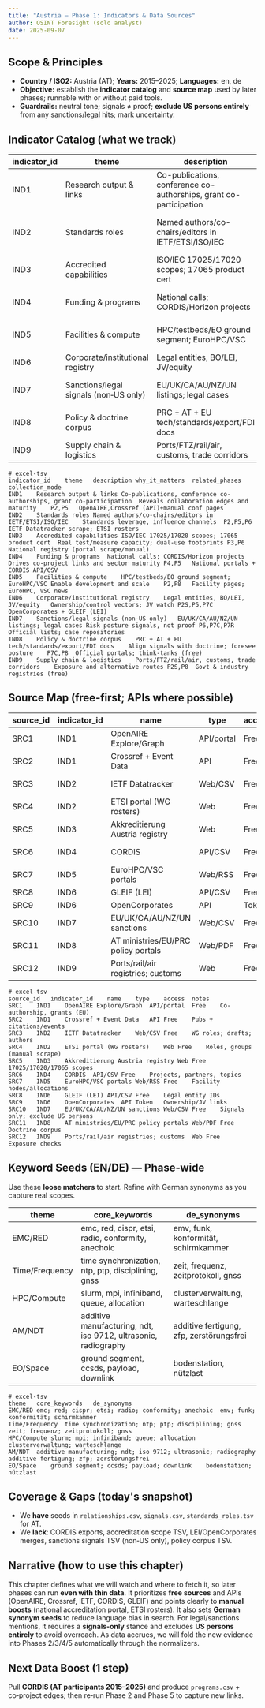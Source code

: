 ```yaml
---
title: "Austria — Phase 1: Indicators & Data Sources"
author: OSINT Foresight (solo analyst)
date: 2025-09-07
---
```


## Scope & Principles
- **Country / ISO2:** Austria (AT); **Years:** 2015–2025; **Languages:** en, de
- **Objective:** establish the **indicator catalog** and **source map** used by later phases; runnable with or without paid tools.
- **Guardrails:** neutral tone; signals ≠ proof; **exclude US persons entirely** from any sanctions/legal hits; mark uncertainty.

## Indicator Catalog (what we track)

| indicator_id | theme | description | why_it_matters | related_phases | collection_mode |
|---|---|---|---|---|---|
| IND1 | Research output & links | Co-publications, conference co-authorships, grant co-participation | Reveals collaboration edges and maturity | P2, P5 | OpenAIRE, Crossref (API) + manual conf pages |
| IND2 | Standards roles | Named authors/co-chairs/editors in IETF/ETSI/ISO/IEC | Standards leverage, influence channels | P2, P5, P6 | IETF Datatracker scrape; ETSI rosters |
| IND3 | Accredited capabilities | ISO/IEC 17025/17020 scopes; 17065 product cert | Real test/measure capacity; dual-use footprints | P3, P6 | National registry (portal scrape/manual) |
| IND4 | Funding & programs | National calls; CORDIS/Horizon projects | Drives co-project links and sector maturity | P4, P5 | National portals + CORDIS API/CSV |
| IND5 | Facilities & compute | HPC/testbeds/EO ground segment; EuroHPC/VSC | Enable development and scale | P2, P8 | Facility pages; EuroHPC, VSC news |
| IND6 | Corporate/institutional registry | Legal entities, BO/LEI, JV/equity | Ownership/control vectors; JV watch | P2S, P5, P7C | OpenCorporates + GLEIF (LEI) |
| IND7 | Sanctions/legal signals (non‑US only) | EU/UK/CA/AU/NZ/UN listings; legal cases | Risk posture signals, not proof | P6, P7C, P7R | Official lists; case repositories |
| IND8 | Policy & doctrine corpus | PRC + AT + EU tech/standards/export/FDI docs | Align signals with doctrine; foresee posture | P7C, P8 | Official portals; think‑tanks (free) |
| IND9 | Supply chain & logistics | Ports/FTZ/rail/air, customs, trade corridors | Exposure and alternative routes | P2S, P8 | Govt & industry registries (free) |

```text
# excel-tsv
indicator_id	theme	description	why_it_matters	related_phases	collection_mode
IND1	Research output & links	Co-publications, conference co-authorships, grant co-participation	Reveals collaboration edges and maturity	P2,P5	OpenAIRE,Crossref (API)+manual conf pages
IND2	Standards roles	Named authors/co-chairs/editors in IETF/ETSI/ISO/IEC	Standards leverage, influence channels	P2,P5,P6	IETF Datatracker scrape; ETSI rosters
IND3	Accredited capabilities	ISO/IEC 17025/17020 scopes; 17065 product cert	Real test/measure capacity; dual-use footprints	P3,P6	National registry (portal scrape/manual)
IND4	Funding & programs	National calls; CORDIS/Horizon projects	Drives co-project links and sector maturity	P4,P5	National portals + CORDIS API/CSV
IND5	Facilities & compute	HPC/testbeds/EO ground segment; EuroHPC/VSC	Enable development and scale	P2,P8	Facility pages; EuroHPC, VSC news
IND6	Corporate/institutional registry	Legal entities, BO/LEI, JV/equity	Ownership/control vectors; JV watch	P2S,P5,P7C	OpenCorporates + GLEIF (LEI)
IND7	Sanctions/legal signals (non‑US only)	EU/UK/CA/AU/NZ/UN listings; legal cases	Risk posture signals, not proof	P6,P7C,P7R	Official lists; case repositories
IND8	Policy & doctrine corpus	PRC + AT + EU tech/standards/export/FDI docs	Align signals with doctrine; foresee posture	P7C,P8	Official portals; think‑tanks (free)
IND9	Supply chain & logistics	Ports/FTZ/rail/air, customs, trade corridors	Exposure and alternative routes	P2S,P8	Govt & industry registries (free)
```

## Source Map (free-first; APIs where possible)

| source_id | indicator_id | name | type | access | notes |
|---|---|---|---|---|---|
| SRC1 | IND1 | OpenAIRE Explore/Graph | API/portal | Free | Co-authorship, grants (EU) |
| SRC2 | IND1 | Crossref + Event Data | API | Free | Pubs + citations/events |
| SRC3 | IND2 | IETF Datatracker | Web/CSV | Free | WG roles; drafts; authors |
| SRC4 | IND2 | ETSI portal (WG rosters) | Web | Free | Roles, groups (manual scrape) |
| SRC5 | IND3 | Akkreditierung Austria registry | Web | Free | 17025/17020/17065 scopes |
| SRC6 | IND4 | CORDIS | API/CSV | Free | Projects, partners, topics |
| SRC7 | IND5 | EuroHPC/VSC portals | Web/RSS | Free | Facility nodes/allocations |
| SRC8 | IND6 | GLEIF (LEI) | API/CSV | Free | Legal entity IDs |
| SRC9 | IND6 | OpenCorporates | API | Token | Ownership/JV links |
| SRC10 | IND7 | EU/UK/CA/AU/NZ/UN sanctions | Web/CSV | Free | Signals only; exclude US persons |
| SRC11 | IND8 | AT ministries/EU/PRC policy portals | Web/PDF | Free | Doctrine corpus |
| SRC12 | IND9 | Ports/rail/air registries; customs | Web | Free | Exposure checks |

```text
# excel-tsv
source_id	indicator_id	name	type	access	notes
SRC1	IND1	OpenAIRE Explore/Graph	API/portal	Free	Co-authorship, grants (EU)
SRC2	IND1	Crossref + Event Data	API	Free	Pubs + citations/events
SRC3	IND2	IETF Datatracker	Web/CSV	Free	WG roles; drafts; authors
SRC4	IND2	ETSI portal (WG rosters)	Web	Free	Roles, groups (manual scrape)
SRC5	IND3	Akkreditierung Austria registry	Web	Free	17025/17020/17065 scopes
SRC6	IND4	CORDIS	API/CSV	Free	Projects, partners, topics
SRC7	IND5	EuroHPC/VSC portals	Web/RSS	Free	Facility nodes/allocations
SRC8	IND6	GLEIF (LEI)	API/CSV	Free	Legal entity IDs
SRC9	IND6	OpenCorporates	API	Token	Ownership/JV links
SRC10	IND7	EU/UK/CA/AU/NZ/UN sanctions	Web/CSV	Free	Signals only; exclude US persons
SRC11	IND8	AT ministries/EU/PRC policy portals	Web/PDF	Free	Doctrine corpus
SRC12	IND9	Ports/rail/air registries; customs	Web	Free	Exposure checks
```

## Keyword Seeds (EN/DE) — Phase‑wide
Use these **loose matchers** to start. Refine with German synonyms as you capture real scopes.

| theme | core_keywords | de_synonyms |
|---|---|---|
| EMC/RED | emc, red, cispr, etsi, radio, conformity, anechoic | emv, funk, konformität, schirmkammer |
| Time/Frequency | time synchronization, ntp, ptp, disciplining, gnss | zeit, frequenz, zeitprotokoll, gnss |
| HPC/Compute | slurm, mpi, infiniband, queue, allocation | clusterverwaltung, warteschlange |
| AM/NDT | additive manufacturing, ndt, iso 9712, ultrasonic, radiography | additive fertigung, zfp, zerstörungsfrei |
| EO/Space | ground segment, ccsds, payload, downlink | bodenstation, nützlast |

```text
# excel-tsv
theme	core_keywords	de_synonyms
EMC/RED	emc; red; cispr; etsi; radio; conformity; anechoic	emv; funk; konformität; schirmkammer
Time/Frequency	time synchronization; ntp; ptp; disciplining; gnss	zeit; frequenz; zeitprotokoll; gnss
HPC/Compute	slurm; mpi; infiniband; queue; allocation	clusterverwaltung; warteschlange
AM/NDT	additive manufacturing; ndt; iso 9712; ultrasonic; radiography	additive fertigung; zfp; zerstörungsfrei
EO/Space	ground segment; ccsds; payload; downlink	bodenstation; nützlast
```

## Coverage & Gaps (today's snapshot)
- We **have** seeds in `relationships.csv`, `signals.csv`, `standards_roles.tsv` for AT.
- We **lack**: CORDIS exports, accreditation scope TSV, LEI/OpenCorporates merges, sanctions signals TSV (non‑US only), policy corpus TSV.

## Narrative (how to use this chapter)
This chapter defines what we will watch and where to fetch it, so later phases can run **even with thin data**. It prioritizes **free sources** and APIs (OpenAIRE, Crossref, IETF, CORDIS, GLEIF) and points clearly to **manual boosts** (national accreditation portal, ETSI rosters). It also sets **German synonym seeds** to reduce language bias in search. For legal/sanctions mentions, it requires a **signals‑only** stance and excludes **US persons entirely** to avoid overreach. As data accrues, we will fold the new evidence into Phases 2/3/4/5 automatically through the normalizers.

## Next Data Boost (1 step)
Pull **CORDIS (AT participants 2015–2025)** and produce `programs.csv` + co‑project edges; then re‑run Phase 2 and Phase 5 to capture new links.